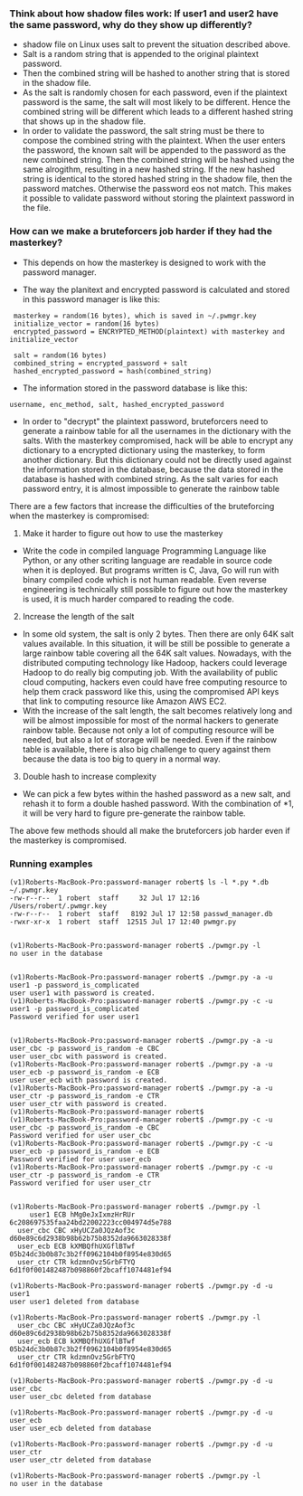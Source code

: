 
### Think about how shadow files work: If user1 and user2 have the same password, why do they show up differently? 

 * shadow file on Linux uses salt to prevent the situation described above.
 * Salt is a random string that is appended to the original plaintext password.
 * Then the combined string will be hashed to another string that is stored in the shadow file.
 * As the salt is randomly chosen for each password, even if the plaintext password is the same, the salt will most likely to be different. Hence the combined string will be different which leads to a different hashed string that shows up in the shadow file.
 * In order to validate the password, the salt string must be there to compose the combined string with the plaintext. When the user enters the password, the known salt will be appended to the password as the new combined string. Then the combined string will be hashed using the same alrogithm, resulting in a new hashed string. If the new hashed string is identical to the stored hashed string in the shadow file, then the password matches. Otherwise the password eos not match. This makes it possible to validate password without storing the plaintext password in the file.


### How can we make a bruteforcers job harder if they had the masterkey?

 * This depends on how the masterkey is designed to work with the password manager.

 * The way the planitext and encrypted password is calculated and stored in this password manager is like this:

 ```
  masterkey = random(16 bytes), which is saved in ~/.pwmgr.key
  initialize_vector = random(16 bytes)
  encrypted_password = ENCRYPTED_METHOD(plaintext) with masterkey and initialize_vector

  salt = random(16 bytes)
  combined_string = encrypted_password + salt
  hashed_encrypted_password = hash(combined_string)
 ```

 * The information stored in the password database is like this:
  ```
  username, enc_method, salt, hashed_encrypted_password
  ```

 * In order to "decrypt" the plaintext password, bruteforcers need to generate a rainbow table for all the usernames in the dictionary with the salts. With the masterkey compromised, hack will be able to encrypt any dictionary to a encrypted dictionary using the masterkey, to form another dictionary. But this dictionary could not be directly used against the information stored in the database, because the data stored in the database is hashed with combined string. As the salt varies for each password entry, it is almost impossible to generate the rainbow table 

  There are a few factors that increase the difficulties of the bruteforcing when the masterkey is compromised: 

  1. Make it harder to figure out how to use the masterkey

   * Write the code in compiled language
    Programming Language like Python, or any other scriting language are readable in source code when it is deployed. But programs written is C, Java, Go will run with binary compiled code which is not human readable. Even reverse engineering is technically still possible to figure out how the masterkey is used, it is much harder compared to reading the code.

  2. Increase the length of the salt

   * In some old system, the salt is only 2 bytes. Then there are only 64K salt values available. In this situation, it will be still be possible to generate a large rainbow table covering all the 64K salt values. Nowadays, with the distributed computing technology like Hadoop, hackers could leverage Hadoop to do really big computing job. With the availability of public cloud computing, hackers even could have free computing resource to help them crack password like this, using the compromised API keys that link to computing resource like Amazon AWS EC2. 
   * With the increase of the salt length, the salt becomes relatively long and will be almost impossible for most of the normal hackers to generate rainbow table. Because not only a lot of computing resource will be needed, but also a lot of storage will be needed. Even if the rainbow table is available, there is also big challenge to query against them because the data is too big to query in a normal way.

  3. Double hash to increase complexity

   * We can pick a few bytes within the hashed password as a new salt, and rehash it to form a double hashed password. With the combination of *1, it will be very hard to figure pre-generate the rainbow table. 

  The above few methods should all make the bruteforcers job harder even if the masterkey is compromised.

### Running examples
```
(v1)Roberts-MacBook-Pro:password-manager robert$ ls -l *.py *.db ~/.pwmgr.key
-rw-r--r--  1 robert  staff     32 Jul 17 12:16 /Users/robert/.pwmgr.key
-rw-r--r--  1 robert  staff   8192 Jul 17 12:58 passwd_manager.db
-rwxr-xr-x  1 robert  staff  12515 Jul 17 12:40 pwmgr.py


(v1)Roberts-MacBook-Pro:password-manager robert$ ./pwmgr.py -l
no user in the database


(v1)Roberts-MacBook-Pro:password-manager robert$ ./pwmgr.py -a -u user1 -p password_is_complicated
user user1 with password is created.
(v1)Roberts-MacBook-Pro:password-manager robert$ ./pwmgr.py -c -u user1 -p password_is_complicated
Password verified for user user1


(v1)Roberts-MacBook-Pro:password-manager robert$ ./pwmgr.py -a -u user_cbc -p password_is_random -e CBC
user user_cbc with password is created.
(v1)Roberts-MacBook-Pro:password-manager robert$ ./pwmgr.py -a -u user_ecb -p password_is_random -e ECB
user user_ecb with password is created.
(v1)Roberts-MacBook-Pro:password-manager robert$ ./pwmgr.py -a -u user_ctr -p password_is_random -e CTR
user user_ctr with password is created.
(v1)Roberts-MacBook-Pro:password-manager robert$
(v1)Roberts-MacBook-Pro:password-manager robert$ ./pwmgr.py -c -u user_cbc -p password_is_random -e CBC
Password verified for user user_cbc
(v1)Roberts-MacBook-Pro:password-manager robert$ ./pwmgr.py -c -u user_ecb -p password_is_random -e ECB
Password verified for user user_ecb
(v1)Roberts-MacBook-Pro:password-manager robert$ ./pwmgr.py -c -u user_ctr -p password_is_random -e CTR
Password verified for user user_ctr


(v1)Roberts-MacBook-Pro:password-manager robert$ ./pwmgr.py -l
     user1 ECB hMg0eJxIxmzHrRUr 6c208697535faa24bd22002223cc004974d5e788
  user_cbc CBC xHyUCZa0JQzAof3c d60e89c6d2938b98b62b75b8352da9663028338f
  user_ecb ECB kXMBQfhUXGflBTwf 05b24dc3b0b87c3b2ff0962104b0f8954e830d65
  user_ctr CTR kdzmnOvz5GrbFTYQ 6d1f0f001482487b098860f2bcaff1074481ef94

(v1)Roberts-MacBook-Pro:password-manager robert$ ./pwmgr.py -d -u user1
user user1 deleted from database

(v1)Roberts-MacBook-Pro:password-manager robert$ ./pwmgr.py -l
  user_cbc CBC xHyUCZa0JQzAof3c d60e89c6d2938b98b62b75b8352da9663028338f
  user_ecb ECB kXMBQfhUXGflBTwf 05b24dc3b0b87c3b2ff0962104b0f8954e830d65
  user_ctr CTR kdzmnOvz5GrbFTYQ 6d1f0f001482487b098860f2bcaff1074481ef94

(v1)Roberts-MacBook-Pro:password-manager robert$ ./pwmgr.py -d -u user_cbc
user user_cbc deleted from database

(v1)Roberts-MacBook-Pro:password-manager robert$ ./pwmgr.py -d -u user_ecb
user user_ecb deleted from database

(v1)Roberts-MacBook-Pro:password-manager robert$ ./pwmgr.py -d -u user_ctr
user user_ctr deleted from database

(v1)Roberts-MacBook-Pro:password-manager robert$ ./pwmgr.py -l
no user in the database

```
